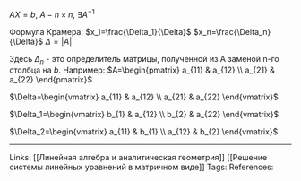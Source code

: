 $AX=b$, $A - n \times n$, $\exists A^{-1}$

Формула Крамера: 
$x_1=\frac{\Delta_1}{\Delta}$
$x_n=\frac{\Delta_n}{\Delta}$
$\Delta=|A|$

Здесь $\Delta_n$ - это определитель матрицы, полученной из А заменой n-го столбца на $b$.
Например:
$A=\begin{pmatrix} a_{11} & a_{12} \\ a_{21} & a_{22} \end{pmatrix}$

$\Delta=\begin{vmatrix} a_{11} & a_{12} \\ a_{21} & a_{22} \end{vmatrix}$

$\Delta_1=\begin{vmatrix} b_{1} & a_{12} \\ b_{2} & a_{22} \end{vmatrix}$

$\Delta_2=\begin{vmatrix} a_{11} & b_{1} \\ a_{12} & b_{2} \end{vmatrix}$

___
Links: [[Линейная алгебра и аналитическая геометрия]] [[Решение системы линейных уравнений в матричном виде]]
Tags:
References:
